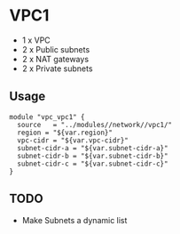 # VPC1  

* 1 x VPC
* 2 x Public subnets
* 2 x NAT gateways
* 2 x Private subnets

## Usage

```
module "vpc_vpc1" {
  source   = "../modules//network//vpc1/"
  region = "${var.region}"
  vpc-cidr = "${var.vpc-cidr}"
  subnet-cidr-a = "${var.subnet-cidr-a}"
  subnet-cidr-b = "${var.subnet-cidr-b}"
  subnet-cidr-c = "${var.subnet-cidr-c}"
}

```

## TODO

* Make Subnets a dynamic list